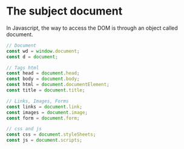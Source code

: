 # The subject document

In Javascript, the way to access the DOM is through an object called document.

```js
// Document
const wd = window.document;
const d = document;
```

```js
// Tags html
const head = document.head;
const body = document.body;
const html = document.documentElement;
const title = document.title;
```

```js
// Links, Images, Forms
const links = document.link;
const images = document.image;
const form = document.form;
```

```js
// css and js
const css = document.styleSheets;
const js = document.scripts;
```
